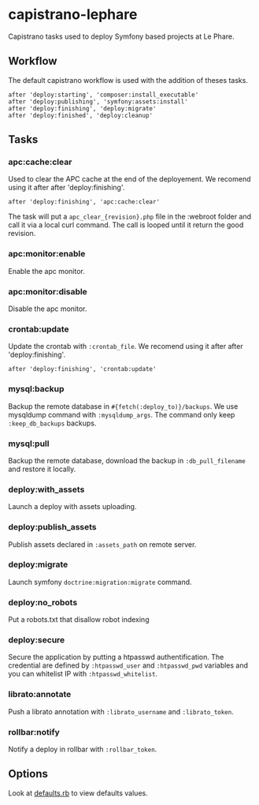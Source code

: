 # capistrano-lephare

Capistrano tasks used to deploy Symfony based projects at Le Phare.

## Workflow

The default capistrano workflow is used with the addition of theses tasks.

    after 'deploy:starting', 'composer:install_executable'
    after 'deploy:publishing', 'symfony:assets:install'
    after 'deploy:finishing', 'deploy:migrate'
    after 'deploy:finished', 'deploy:cleanup'

## Tasks

### apc:cache:clear

Used to clear the APC cache at the end of the deployement. We recomend using it after after 'deploy:finishing'.

    after 'deploy:finishing', 'apc:cache:clear'
  
The task will put a `apc_clear_{revision}.php` file in the :webroot folder and call it via a local curl command. 
The call is looped until it return the good revision.

### apc:monitor:enable

Enable the apc monitor. 

### apc:monitor:disable

Disable the apc monitor.

### crontab:update

Update the crontab with `:crontab_file`. We recomend using it after after 'deploy:finishing'.

    after 'deploy:finishing', 'crontab:update'

### mysql:backup

Backup the remote database in `#{fetch(:deploy_to)}/backups`. We use mysqldump command with `:mysqldump_args`. 
The command only keep  `:keep_db_backups` backups.

### mysql:pull

Backup the remote database, download the backup in `:db_pull_filename` and restore it locally. 

### deploy:with_assets

Launch a deploy with assets uploading.

### deploy:publish_assets

Publish assets declared in `:assets_path` on remote server.

### deploy:migrate

Launch symfony `doctrine:migration:migrate` command. 

### deploy:no_robots

Put a robots.txt that disallow robot indexing

### deploy:secure

Secure the application by putting a htpasswd authentification. 
The credential are defined by `:htpasswd_user` and `:htpasswd_pwd` variables and you can whitelist IP with `:htpasswd_whitelist`.

### librato:annotate

Push a librato annotation with `:librato_username` and `:librato_token`.

### rollbar:notify

Notify a deploy in rollbar with `:rollbar_token`.

## Options

Look at [defaults.rb](lib/capistrano/lephare/defaults.rb) to view defaults values.
  
  
